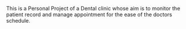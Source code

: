 This is a Personal Project of a Dental clinic whose aim is to monitor the patient record and manage appointment for the ease of the doctors schedule.
